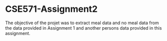 # CSE571-Assignment2

The objective of the projet was to extract meal data and no meal data from the data provided in Assignment 1 and another persons data provided in this assignment.
